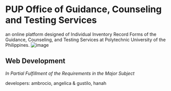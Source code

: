 # PUP Office of Guidance, Counseling and Testing Services
an online platform designed of Individual Inventory Record Forms of the Guidance, Counseling, and Testing Services  at Polytechnic University of the Philippines.
![image](https://github.com/user-attachments/assets/0c880170-8d57-4394-bf26-1cbb8aa1bd41)

## Web Development 
*In Partial Fulfillment of the Requirements in the Major Subject*

developers: ambrocio, angelica & gustilo, hanah
